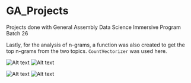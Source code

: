 # GA_Projects
Projects done with General Assembly Data Science Immersive Program Batch 26


Lastly, for the analysis of n-grams, a function was also created to get the top n-grams from the two topics. `CountVectorizer` was used here.

![Alt text](../images/top10words_earbuds.jpg?raw=true "r/Earbuds Top 10 words") ![Alt text](../images/top10words_headphones.jpg?raw=true "r/Headphones Top 10 words")

![Alt text](../images/top10trigrams_earbuds.jpg?raw=true "r/Earbuds Top 10 trigrams") ![Alt text](../images/top10trigrams_headphones.jpg?raw=true "r/Headphones Top 10 trigrams")

